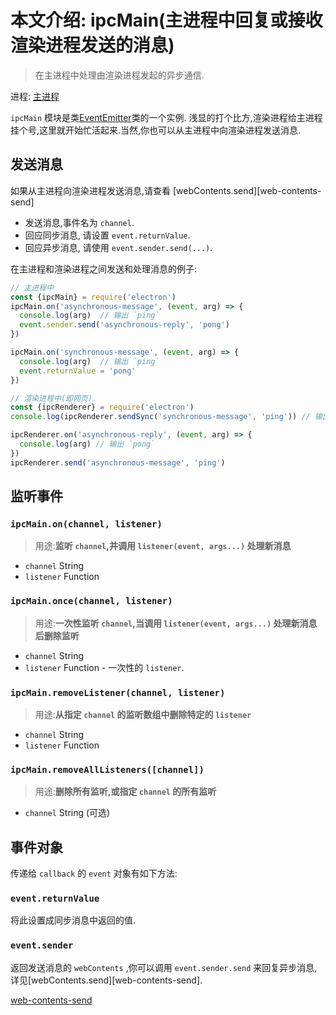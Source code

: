 # 本文介绍: ipcMain(主进程中回复或接收渲染进程发送的消息)
> 在主进程中处理由渲染进程发起的异步通信.

进程: [主进程](../glossary.md#main-process)       

 `ipcMain` 模块是类[EventEmitter](https://nodejs.org/api/events.html)类的一个实例.
浅显的打个比方,渲染进程给主进程挂个号,这里就开始忙活起来.当然,你也可以从主进程中向渲染进程发送消息.

## 发送消息
如果从主进程向渲染进程发送消息,请查看 [webContents.send][web-contents-send]

* 发送消息,事件名为 `channel`.
* 回应同步消息, 请设置 `event.returnValue`.
* 回应异步消息, 请使用 `event.sender.send(...)`.

在主进程和渲染进程之间发送和处理消息的例子:
```JavaScript
// 主进程中
const {ipcMain} = require('electron')
ipcMain.on('asynchronous-message', (event, arg) => {
  console.log(arg)  // 输出 `ping`
  event.sender.send('asynchronous-reply', 'pong')
})

ipcMain.on('synchronous-message', (event, arg) => {
  console.log(arg)  // 输出 `ping`
  event.returnValue = 'pong'
})
```

```JavaScript
// 渲染进程中(即网页).
const {ipcRenderer} = require('electron')
console.log(ipcRenderer.sendSync('synchronous-message', 'ping')) // 输出 `pong`

ipcRenderer.on('asynchronous-reply', (event, arg) => {
  console.log(arg) // 输出 `pong`
})
ipcRenderer.send('asynchronous-message', 'ping')
```

## 监听事件

### `ipcMain.on(channel, listener)`
> 用途:**监听 `channel`,并调用 `listener(event, args...)` 处理新消息**

* `channel` String
* `listener` Function

### `ipcMain.once(channel, listener)`
> 用途:**一次性监听 `channel`,当调用 `listener(event, args...)` 处理新消息后删除监听**

* `channel` String
* `listener` Function - 一次性的 `listener`.

### `ipcMain.removeListener(channel, listener)`
> 用途:**从指定 `channel` 的监听数组中删除特定的 `listener`**

* `channel` String
* `listener` Function

### `ipcMain.removeAllListeners([channel])`
> 用途:**删除所有监听,或指定 `channel` 的所有监听**

* `channel` String (可选)

## 事件对象
传递给 `callback` 的 `event` 对象有如下方法:

### `event.returnValue`
将此设置成同步消息中返回的值.

### `event.sender`
返回发送消息的 `webContents` ,你可以调用 `event.sender.send`  来回复异步消息,详见[webContents.send][web-contents-send].

[web-contents-send](web-contents.md#webcontentssendchannel-arg1-arg2-)